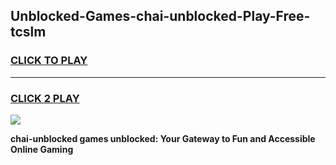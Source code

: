 
## Unblocked-Games-chai-unblocked-Play-Free-tcslm
<h3>
<a href="https://premium76.site?title=chai-unblocked&ref=18A1">CLICK TO PLAY</a></h3>
<hr>

<h3>
<a href="https://premium76.site?title=chai-unblocked&ref=18A1">CLICK 2 PLAY</a>
  
</h3>

<a href="https://premium76.site?title=chai-unblocked&ref=18A1"><img src="https://clearcache.store/games.png"></a>


**chai-unblocked games unblocked: Your Gateway to Fun and Accessible Online Gaming**
